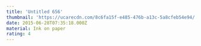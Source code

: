 ```yaml
---
title: 'Untitled 656'
thumbnail: 'https://ucarecdn.com/8c6fa15f-e485-476b-a13c-5a8cfeb54e94/'
date: 2015-06-28T07:35:18.000Z
material: Ink on paper
rating: 4
---
```

